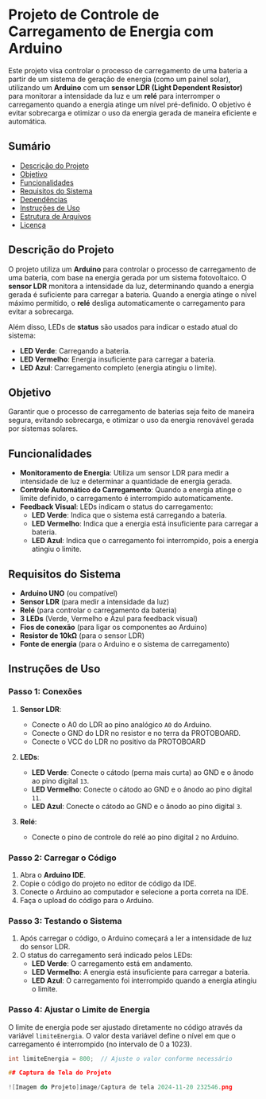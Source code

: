 # Projeto de Controle de Carregamento de Energia com Arduino

Este projeto visa controlar o processo de carregamento de uma bateria a partir de um sistema de geração de energia (como um painel solar), utilizando um **Arduino** com um **sensor LDR (Light Dependent Resistor)** para monitorar a intensidade da luz e um **relé** para interromper o carregamento quando a energia atinge um nível pré-definido. O objetivo é evitar sobrecarga e otimizar o uso da energia gerada de maneira eficiente e automática.

## Sumário

- [Descrição do Projeto](#descrição-do-projeto)
- [Objetivo](#objetivo)
- [Funcionalidades](#funcionalidades)
- [Requisitos do Sistema](#requisitos-do-sistema)
- [Dependências](#dependências)
- [Instruções de Uso](#instruções-de-uso)
- [Estrutura de Arquivos](#estrutura-de-arquivos)
- [Licença](#licença)

## Descrição do Projeto

O projeto utiliza um **Arduino** para controlar o processo de carregamento de uma bateria, com base na energia gerada por um sistema fotovoltaico. O **sensor LDR** monitora a intensidade da luz, determinando quando a energia gerada é suficiente para carregar a bateria. Quando a energia atinge o nível máximo permitido, o **relé** desliga automaticamente o carregamento para evitar a sobrecarga.

Além disso, LEDs de **status** são usados para indicar o estado atual do sistema:
- **LED Verde**: Carregando a bateria.
- **LED Vermelho**: Energia insuficiente para carregar a bateria.
- **LED Azul**: Carregamento completo (energia atingiu o limite).

## Objetivo

Garantir que o processo de carregamento de baterias seja feito de maneira segura, evitando sobrecarga, e otimizar o uso da energia renovável gerada por sistemas solares.

## Funcionalidades

- **Monitoramento de Energia**: Utiliza um sensor LDR para medir a intensidade de luz e determinar a quantidade de energia gerada.
- **Controle Automático do Carregamento**: Quando a energia atinge o limite definido, o carregamento é interrompido automaticamente.
- **Feedback Visual**: LEDs indicam o status do carregamento:
  - **LED Verde**: Indica que o sistema está carregando a bateria.
  - **LED Vermelho**: Indica que a energia está insuficiente para carregar a bateria.
  - **LED Azul**: Indica que o carregamento foi interrompido, pois a energia atingiu o limite.

## Requisitos do Sistema

- **Arduino UNO** (ou compatível)
- **Sensor LDR** (para medir a intensidade da luz)
- **Relé** (para controlar o carregamento da bateria)
- **3 LEDs** (Verde, Vermelho e Azul para feedback visual)
- **Fios de conexão** (para ligar os componentes ao Arduino)
- **Resistor de 10kΩ** (para o sensor LDR)
- **Fonte de energia** (para o Arduino e o sistema de carregamento)

## Instruções de Uso

### Passo 1: Conexões

1. **Sensor LDR**:
   - Conecte o A0 do LDR ao pino analógico `A0` do Arduino.
   - Conecte o GND do LDR no resistor e no terra da PROTOBOARD.
   - Conecte o VCC do LDR no positivo da PROTOBOARD
2. **LEDs**:
   - **LED Verde**: Conecte o cátodo (perna mais curta) ao GND e o ânodo ao pino digital `13`.
   - **LED Vermelho**: Conecte o cátodo ao GND e o ânodo ao pino digital `11`.
   - **LED Azul**: Conecte o cátodo ao GND e o ânodo ao pino digital `3`.

3. **Relé**:
   - Conecte o pino de controle do relé ao pino digital `2` no Arduino.

### Passo 2: Carregar o Código

1. Abra o **Arduino IDE**.
2. Copie o código do projeto no editor de código da IDE.
3. Conecte o Arduino ao computador e selecione a porta correta na IDE.
4. Faça o upload do código para o Arduino.

### Passo 3: Testando o Sistema

1. Após carregar o código, o Arduino começará a ler a intensidade de luz do sensor LDR.
2. O status do carregamento será indicado pelos LEDs:
   - **LED Verde**: O carregamento está em andamento.
   - **LED Vermelho**: A energia está insuficiente para carregar a bateria.
   - **LED Azul**: O carregamento foi interrompido quando a energia atingiu o limite.

### Passo 4: Ajustar o Limite de Energia

O limite de energia pode ser ajustado diretamente no código através da variável `limiteEnergia`. O valor desta variável define o nível em que o carregamento é interrompido (no intervalo de 0 a 1023).

```cpp
int limiteEnergia = 800;  // Ajuste o valor conforme necessário

## Captura de Tela do Projeto

![Imagem do Projeto]image/Captura de tela 2024-11-20 232546.png


